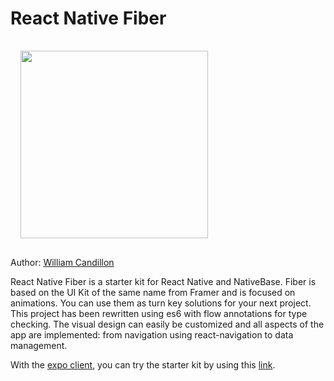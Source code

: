 # React Native Fiber

<img src="images/react-native-fiber.gif" width="300" style="margin: 16px;" />

Author: [William Candillon](http://github.com/wcandillon)

React Native Fiber is a starter kit for React Native and NativeBase.
Fiber is based on the UI Kit of the same name from Framer and is focused on animations.
You can use them as turn key solutions for your next project.
This project has been rewritten using es6 with flow annotations for type checking.
The visual design can easily be customized and all aspects of the app are implemented: from navigation using react-navigation to data management.

With the [expo client](https://expo.io/tools#mobile), you can try the starter kit by using this [link](https://expo.io/@wcandillon/react-native-fiber).
